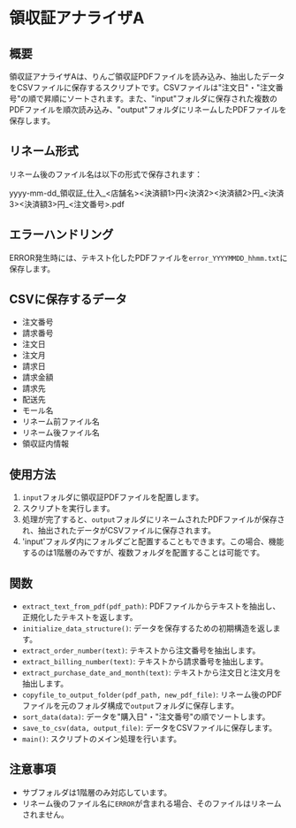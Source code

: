# 領収証アナライザA

## 概要
領収証アナライザAは、りんご領収証PDFファイルを読み込み、抽出したデータをCSVファイルに保存するスクリプトです。CSVファイルは"注文日"・"注文番号"の順で昇順にソートされます。また、"input"フォルダに保存された複数のPDFファイルを順次読み込み、"output"フォルダにリネームしたPDFファイルを保存します。

## リネーム形式
リネーム後のファイル名は以下の形式で保存されます：

yyyy-mm-dd_領収証_仕入_<店舗名><決済額1>円<決済2><決済額2>円_<決済3><決済額3>円_<注文番号>.pdf


## エラーハンドリング
ERROR発生時には、テキスト化したPDFファイルを`error_YYYYMMDD_hhmm.txt`に保存します。

## CSVに保存するデータ
- 注文番号
- 請求番号
- 注文日
- 注文月
- 請求日
- 請求金額
- 請求先
- 配送先
- モール名
- リネーム前ファイル名
- リネーム後ファイル名
- 領収証内情報

## 使用方法
1. `input`フォルダに領収証PDFファイルを配置します。
2. スクリプトを実行します。
3. 処理が完了すると、`output`フォルダにリネームされたPDFファイルが保存され、抽出されたデータがCSVファイルに保存されます。
4. 'input'フォルダ内にフォルダごと配置することもできます。この場合、機能するのは1階層のみですが、複数フォルダを配置することは可能です。

## 関数
- `extract_text_from_pdf(pdf_path)`: PDFファイルからテキストを抽出し、正規化したテキストを返します。
- `initialize_data_structure()`: データを保存するための初期構造を返します。
- `extract_order_number(text)`: テキストから注文番号を抽出します。
- `extract_billing_number(text)`: テキストから請求番号を抽出します。
- `extract_purchase_date_and_month(text)`: テキストから注文日と注文月を抽出します。
- `copyfile_to_output_folder(pdf_path, new_pdf_file)`: リネーム後のPDFファイルを元のフォルダ構成で`output`フォルダに保存します。
- `sort_data(data)`: データを"購入日"・"注文番号"の順でソートします。
- `save_to_csv(data, output_file)`: データをCSVファイルに保存します。
- `main()`: スクリプトのメイン処理を行います。

## 注意事項
- サブフォルダは1階層のみ対応しています。
- リネーム後のファイル名に`ERROR`が含まれる場合、そのファイルはリネームされません。